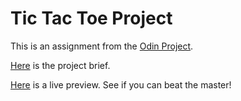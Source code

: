# Tic Tac Toe Project

This is an assignment from the [Odin Project](https://www.theodinproject.com/).

[Here](https://www.theodinproject.com/lessons/node-path-javascript-tic-tac-toe) is the project brief.

[Here](https://bdaniels8135.github.io/tic-tac-toe-project/) is a live preview. See if you can beat the master!
